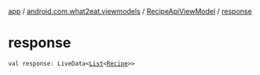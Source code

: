 [app](../../index.md) / [android.com.what2eat.viewmodels](../index.md) / [RecipeApiViewModel](index.md) / [response](./response.md)

# response

`val response: LiveData<`[`List`](https://kotlinlang.org/api/latest/jvm/stdlib/kotlin.collections/-list/index.html)`<`[`Recipe`](../../android.com.what2eat.network/-recipe/index.md)`>>`